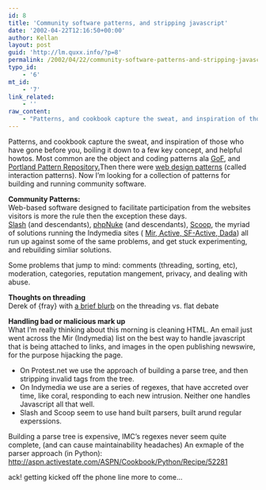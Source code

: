```yaml
---
id: 8
title: 'Community software patterns, and stripping javascript'
date: '2002-04-22T12:16:50+00:00'
author: Kellan
layout: post
guid: 'http://lm.quxx.info/?p=8'
permalink: /2002/04/22/community-software-patterns-and-stripping-javascript/
typo_id:
    - '6'
mt_id:
    - '7'
link_related:
    - ''
raw_content:
    - "Patterns, and cookbook capture the sweat, and inspiration of those who have gone before you, boiling it down\r\nto a few key concept, and helpful howtos.   Most common are the object and coding patterns ala \r\n<a href=\\\"http://www.booksense.com/product/info.jsp?isbn=0201633612\\\">GoF</a>, \r\nand \r\n<a href=\\\"http://www.c2.com/cgi/wiki?WelcomeVisitors\\\">Portland Pattern Repository.</a>\r\nThen there were \r\n<a href=\\\"http://www.welie.com/patterns/\\\">web design patterns</a> (called interaction patterns).  Now I\\'m looking for a collection of patterns for building and running community software.\r\n<p>\r\n<b>Community Patterns:</b><br>\r\nWeb-based software designed to facilitate participation from the websites visitors is more the rule then the exception these days.  \r\n<a href=\\\"http://slashcode.com\\\">Slash</a> (and descendants), <a href=\\\"http://postnuke.org\\\">phpNuke</a> (and descendants), \r\n<a href=\\\"http://scoop.kuro5hin.org\\\">Scoop</a>, the \r\nmyriad of solutions running the Indymedia sites (\r\n<a href=\\\"http://www.bandwidthcoop.org/imc/tech/\\\">Mir, Active, SF-Active, Dada</a>)  all \r\nrun up against some of the same problems, and get stuck experimenting, and rebuilding simliar solutions.\r\n<p>\r\nSome problems that jump to mind:  comments (threading, sorting, etc), moderation, categories, reputation mangement, privacy, and dealing with abuse.\r\n<p>\r\n<b>Thoughts on threading</b><br>\r\nDerek of {fray} with \r\n<a href=\\\"http://designforcommunity.com/display.cgi/200204221456\\\">a brief blurb</a> on the threading vs. flat debate\r\n<p>\r\n<b>Handling bad or malicious mark up</b><br>\r\nWhat I\\'m really thinking about this morning is cleaning HTML.  An email just went across the Mir (Indymedia) list on the best way to handle javascript that is\r\nbeing attached to links, and images in the open publishing newswire, for the purpose hijacking the page.  \r\n<p>\r\n<ul>\r\n<li>On Protest.net we use the approach of building a parse tree, and then stripping invalid tags \r\nfrom the tree.  \r\n<li>On Indymedia we use are a series \r\nof regexes, that have accreted over time, like coral, responding to each\r\nnew intrusion.  Neither one handles Javascript all that well.  \r\n<li>Slash and Scoop seem to use hand built parsers, built arund regular experssions.\r\n</ul>\r\nBuilding a parse tree is expensive, IMC\\'s regexes never seem quite complete, (and can cause maintainability headaches)\r\n<p>\r\n\r\nAn exmaple of the parser approach (in Python): http://aspn.activestate.com/ASPN/Cookbook/Python/Recipe/52281\r\n<p>\r\nack! getting kicked off the phone line more to come..."
---
```


Patterns, and cookbook capture the sweat, and inspiration of those who have gone before you, boiling it down to a few key concept, and helpful howtos. Most common are the object and coding patterns ala [GoF](http://www.booksense.com/product/info.jsp?isbn=0201633612), and [Portland Pattern Repository.](http://www.c2.com/cgi/wiki?WelcomeVisitors)Then there were [web design patterns](http://www.welie.com/patterns/) (called interaction patterns). Now I’m looking for a collection of patterns for building and running community software.

**Community Patterns:**  
Web-based software designed to facilitate participation from the websites visitors is more the rule then the exception these days.  
[Slash](http://slashcode.com) (and descendants), [phpNuke](http://postnuke.org) (and descendants), [Scoop](http://scoop.kuro5hin.org), the myriad of solutions running the Indymedia sites ( [Mir, Active, SF-Active, Dada](http://www.bandwidthcoop.org/imc/tech/)) all run up against some of the same problems, and get stuck experimenting, and rebuilding simliar solutions.

Some problems that jump to mind: comments (threading, sorting, etc), moderation, categories, reputation mangement, privacy, and dealing with abuse.

**Thoughts on threading**  
Derek of {fray} with [a brief blurb](http://designforcommunity.com/display.cgi/200204221456) on the threading vs. flat debate

**Handling bad or malicious mark up**  
What I’m really thinking about this morning is cleaning HTML. An email just went across the Mir (Indymedia) list on the best way to handle javascript that is being attached to links, and images in the open publishing newswire, for the purpose hijacking the page.

- On Protest.net we use the approach of building a parse tree, and then stripping invalid tags from the tree.
- On Indymedia we use are a series of regexes, that have accreted over time, like coral, responding to each new intrusion. Neither one handles Javascript all that well.
- Slash and Scoop seem to use hand built parsers, built arund regular experssions.

Building a parse tree is expensive, IMC’s regexes never seem quite complete, (and can cause maintainability headaches) An exmaple of the parser approach (in Python): http://aspn.activestate.com/ASPN/Cookbook/Python/Recipe/52281

ack! getting kicked off the phone line more to come…